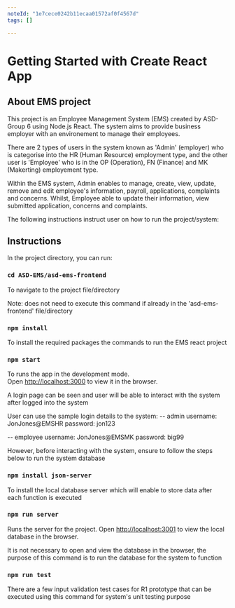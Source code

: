 ```yaml
---
noteId: "1e7cece0242b11ecaa01572af0f4567d"
tags: []

---
```


# Getting Started with Create React App

## About EMS project
This project is an Employee Management System (EMS) created by ASD-Group 6 using Node.js React. The system aims to provide business employer with an environement to manage their employees. 

There are 2 types of users in the system known as 'Admin' (employer) who is categorise into the HR (Human Resource) employment type, and the other user is 'Employee' who is in the OP (Operation), FN (Finance) and MK (Makerting) employement type.

Within the EMS system, Admin enables to manage, create, view, update, remove and edit employee's information, payroll, applications, complaints and concerns. Whilst, Employee able to update their information, view submitted application, concerns and complaints.

The following instructions instruct user on how to run the project/system:

## Instructions

In the project directory, you can run:

### `cd ASD-EMS/asd-ems-frontend` 

To navigate to the project file/directory

Note: does not need to execute this command if already in the 'asd-ems-frontend' file/directory

### `npm install`

To install the required packages the commands to run the EMS react project

### `npm start`

To runs the app in the development mode.\
Open [http://localhost:3000](http://localhost:3000) to view it in the browser.

A login page can be seen and user will be able to interact with the system after logged into the system

User can use the sample login details to the system:
-- admin
    username: JonJones@EMSHR
    password: jon123

-- employee
    username: JonJones@EMSMK
    password: big99

However, before interacting with the system, ensure to follow the steps below to run the system database

### `npm install json-server`

To install the local database server which will enable to store data after each function is executed

### `npm run server`

Runs the server for the project.
Open [http://localhost:3001](http://localhost:3001) to view the local database in the browser.

It is not necessary to open and view the database in the browser, the purpose of this command is to run the database
for the system to function

### `npm run test`

There are a few input validation test cases for R1 prototype that can be executed using this command
for system's unit testing purpose

